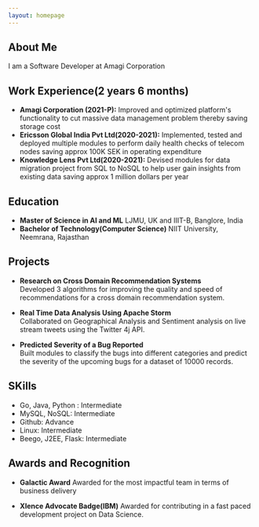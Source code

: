 ```yaml
---
layout: homepage
---
```


## About Me

I am a Software Developer at Amagi Corporation

## Work Experience(2 years 6 months)

- **Amagi Corporation (2021-P):** Improved and optimized platform's functionality to cut massive data management problem thereby saving storage cost
- **Ericsson Global India Pvt Ltd(2020-2021):** Implemented, tested and deployed multiple modules to perform daily health checks of telecom nodes saving approx 100K SEK in operating expenditure
- **Knowledge Lens Pvt Ltd(2020-2021):** Devised modules for data migration project from SQL to NoSQL to help user gain insights from existing data saving approx 1 million dollars per year


## Education

- **Master of Science in AI and ML** LJMU, UK and IIIT-B, Banglore, India
- **Bachelor of Technology(Computer Science)** NIIT University, Neemrana, Rajasthan


## Projects

- **Research on Cross Domain Recommendation Systems**
  <br>
  Developed 3 algorithms for improving the quality and speed of recommendations for a cross domain recommendation system.

- **Real Time Data Analysis Using Apache Storm**
  <br>
  Collaborated on Geographical Analysis and Sentiment analysis on live stream tweets using the Twitter 4j API.
  
- **Predicted Severity of a Bug Reported**
  <br>
  Built modules to classify the bugs into different categories and predict the severity of the upcoming bugs for a dataset of 10000 records.

## SKills

- Go, Java, Python : Intermediate 
- MySQL, NoSQL: Intermediate
- Github: Advance
- Linux: Intermediate
- Beego, J2EE, Flask: Intermediate

## Awards and Recognition

- **Galactic Award**
  Awarded for the most impactful team in terms of business delivery
  
- **Xlence Advocate Badge(IBM)**
  Awarded for contributing in a fast paced development project on Data Science.
